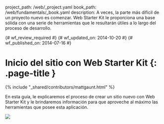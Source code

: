 project_path: /web/_project.yaml
book_path: /web/fundamentals/_book.yaml
description: A veces, la parte más difícil de un proyecto nuevo es comenzar. Web Starter Kit le proporciona una base sólida con una serie de herramientas que le resultarán útiles a lo largo del proceso de desarrollo.

{# wf_review_required #}
{# wf_updated_on: 2014-10-20 #}
{# wf_published_on: 2014-07-16 #}

# Inicio del sitio con Web Starter Kit {: .page-title }

{% include "_shared/contributors/mattgaunt.html" %}



En esta guía, le explicaremos el proceso de crear un sitio nuevo con Web Starter Kit y le brindaremos información para que aproveche al máximo las herramientas que posee esta aplicación.

<img src="images/wsk-on-pixel-n5.png">

